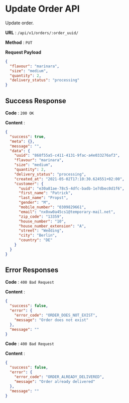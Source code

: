 # Update Order API

Update order.

**URL** : `/api/v1/orders/:order_uuid/`

**Method** : `PUT`

**Request Payload**

```json
{
  "flavour": "marinara",
  "size": "medium",
  "quantity": 2,
  "delivery_status": "processing"
}
```

## Success Response

**Code** : `200 OK`

**Content** :

```json
{
  "success": true,
  "meta": {},
  "message": "",
  "data": {
    "uuid": "868f55a5-c411-4131-9fac-a4e033276af3",
    "flavour": "marinara",
    "size": "medium",
    "quantity": 2,
    "delivery_status": "processing",
    "created_at": "2021-05-02T17:10:30.624551+02:00",
    "customer": {
      "uuid": "e30a81ae-78c5-4dfc-badb-1e7dbec0d1f6",
      "first_name": "Patrick",
      "last_name": "Propst",
      "gender": "M",
      "mobile_number": "0309829661",
      "email": "nx0xw0a45cs1@temporary-mail.net",
      "zip_code": "13359",
      "house_number": "10",
      "house_number_extension": "A",
      "street": "Wedding",
      "city": "Berlin",
      "country": "DE"
    }
  }
}
```

## Error Responses

**Code** : `400 Bad Request`

**Content** : 
```json
{
  "success": false,
  "error": {
    "error_code": "ORDER_DOES_NOT_EXIST",
    "message": "Order does not exist"
  },
  "message": ""
}
```

**Code** : `400 Bad Request`

**Content** :
```json
{
  "success": false,
  "error": {
    "error_code": "ORDER_ALREADY_DELIVERED",
    "message": "Order already delivered"
  },
  "message": ""
}
```
